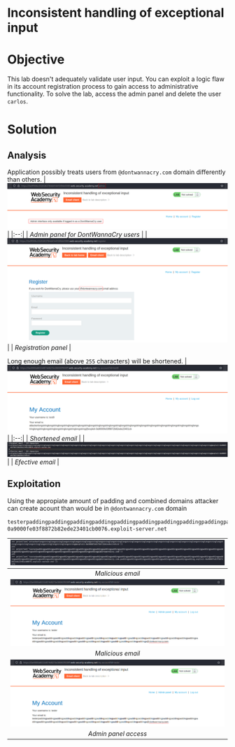 # Inconsistent handling of exceptional input
# Objective
This lab doesn't adequately validate user input. You can exploit a logic flaw in its account registration process to gain access to administrative functionality. To solve the lab, access the admin panel and delete the user `carlos`.

# Solution
## Analysis

Application possibly treats users from `@dontwannacry.com` domain differently than others.
|![](Images/image-24.png)|
|:--:| 
| *Admin panel for DontWannaCry users* |
|![](Images/image-25.png)|
| *Registration panel* |

Long enough email (above `255` characters) will be shortened.
|![](Images/image-26.png)|
|:--:| 
| *Shortened email* |
|![](Images/image-27.png)|
| *Efective email* |

## Exploitation
Using the appropiate amount of padding and combined domains attacker can create acount than would be in `@dontwannacry.com` domain
```
testerpaddingpaddingpaddingpaddingpaddingpaddingpaddingpaddingpaddingpaddingpaddingpaddingpaddingpaddingpaddingpaddingpaddingpaddingpaddingpaddingpaddingpaddingpaddingpaddingpaddingpaddingpaddingpaddingpaddingpaddingpaddingpaddingpaddingp@dontwannacry.com.paddingpaddingpaddingpaddingpaddingpaddingpaddingpaddingpadding.exploit-0a9000fe03f8872b82ede23401cb0076.exploit-server.net
```
|![](Images/image-28.png)|
|:--:| 
| *Malicious email* |
|![](Images/image-29.png)|
| *Malicious email* |
|![](Images/image-29.png)|
| *Admin panel access* |